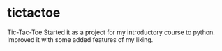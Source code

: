 # tictactoe
Tic-Tac-Toe
Started it as a project for my introductory course to python. 
Improved it with some added features of my liking.


